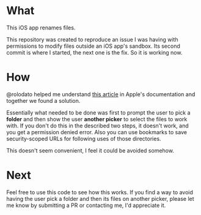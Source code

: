 # What

This iOS app renames files.

This repository was created to reproduce an issue I was having with permissions to modify files outside an iOS app's sandbox. Its second commit is where I started, the next one is the fix. So it is working now.


# How

@rolodato helped me understand [this article](https://developer.apple.com/documentation/uikit/view_controllers/providing_access_to_directories) in Apple's documentation and together we found a solution.

Essentially what needed to be done was first to prompt the user to pick a **folder** and then show the user **another picker** to select the files to work with. If you don't do this in the described two steps, it doesn't work, and you get a permission denied error. Also you can use bookmarks to save security-scoped URLs for following uses of those directories.

This doesn't seem convenient, I feel it could be avoided somehow.


# Next

Feel free to use this code to see how this works.
If you find a way to avoid having the user pick a folder and then its files on another picker, please let me know by submitting a PR or contacting me, I'd appreciate it.
